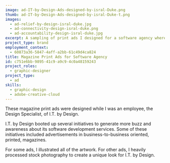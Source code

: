 ```yaml
---
image: ad-IT-by-Design-Ads-designed-by-isral-Duke.png
thumb: ad-IT-by-Design-Ads-designed-by-isral-Duke-t.png
images:
  - ad-relief-by-design-isral-duke.jpg
  - ad-connectivity-design-isral-duke.png
  - ad-accountability-design-isral-duke.jpg
excerpt: A sampling of print ads I designed for a software agency where I worked as the Design Specialist.
project_type: brand
employment_context:
  - 60873a36-5847-4aff-a2bb-61c49d4ca824
title: Magazine Print Ads for Software Agency
id: c751e6bb-9895-41c9-a9c9-4c0a48159243
project_roles:
  - graphic-designer
project_type:
  - ad
skills:
  - graphic-design
  - adobe-creative-cloud
---
```

<p>These magazine print ads were designed while I was an employee, the Design Specialist, of I.T. by Design.
</p>
<p>I.T. by Design booted up several initiatives to generate more buzz and awareness about its software development services. Some of these initiatives included advertisements in business-to-business oriented, printed, magazines.
</p>
<p>For some ads, I illustrated all of the artwork. For other ads, I heavily processed stock photography to create a unique look for I.T. by Design.
</p>
